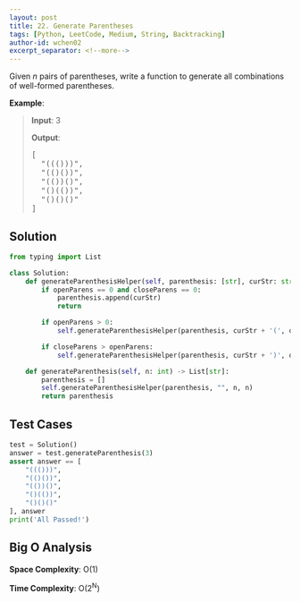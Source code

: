 ```yaml
---
layout: post
title: 22. Generate Parentheses
tags: [Python, LeetCode, Medium, String, Backtracking]
author-id: wchen02
excerpt_separator: <!--more-->
---
```

Given *n* pairs of parentheses, write a function to generate all combinations of well-formed parentheses.

<!--more-->

**Example**:
> **Input**: 3
>
> **Output**:
>
> <pre>
> [
>   "((()))",
>   "(()())",
>   "(())()",
>   "()(())",
>   "()()()"
> ]
> </pre>

## Solution

```python
from typing import List

class Solution:
    def generateParenthesisHelper(self, parenthesis: [str], curStr: str, openParens: int, closeParens: int) -> None:
        if openParens == 0 and closeParens == 0:
            parenthesis.append(curStr)
            return

        if openParens > 0:
            self.generateParenthesisHelper(parenthesis, curStr + '(', openParens-1, closeParens)

        if closeParens > openParens:
            self.generateParenthesisHelper(parenthesis, curStr + ')', openParens, closeParens-1)

    def generateParenthesis(self, n: int) -> List[str]:
        parenthesis = []
        self.generateParenthesisHelper(parenthesis, "", n, n)
        return parenthesis
```

## Test Cases

```python
test = Solution()
answer = test.generateParenthesis(3)
assert answer == [
    "((()))",
    "(()())",
    "(())()",
    "()(())",
    "()()()"
], answer
print('All Passed!')
```

## Big O Analysis

**Space Complexity**: O(1)

**Time Complexity**: O(2<sup>N</sup>)
